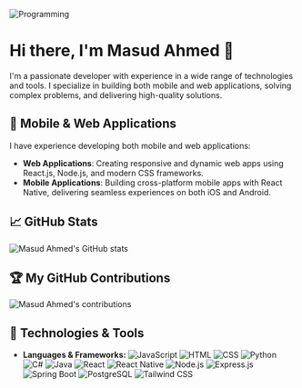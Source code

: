 ![Programming]([https://www.example.com/programming-picture.jpg](https://www.freepik.com/free-photo/programming-background-with-person-working-with-codes-computer_38669425.htm#fromView=search&page=1&position=6&uuid=1d58a050-971a-4b48-bf1f-10ec1288f26d))

# Hi there, I'm Masud Ahmed 👋

I'm a passionate developer with experience in a wide range of technologies and tools. I specialize in building both mobile and web applications, solving complex problems, and delivering high-quality solutions.

## 📱 Mobile & Web Applications

I have experience developing both mobile and web applications:
- **Web Applications**: Creating responsive and dynamic web apps using React.js, Node.js, and modern CSS frameworks.
- **Mobile Applications**: Building cross-platform mobile apps with React Native, delivering seamless experiences on both iOS and Android.

## 📈 GitHub Stats

![Masud Ahmed's GitHub stats](https://github-readme-stats.vercel.app/api?username=masuud-ahmed&show_icons=true&hide_title=true&count_private=true&include_all_commits=true)


## 🏆 My GitHub Contributions

![Masud Ahmed's contributions](https://github-readme-streak-stats.herokuapp.com/?user=masuud-ahmed)

## 🔧 Technologies & Tools
- **Languages & Frameworks:**
  ![JavaScript](https://img.shields.io/badge/JavaScript-FFFF00?style=flat&logo=javascript)
  ![HTML](https://img.shields.io/badge/HTML-E34F26?style=flat&logo=html5)
  ![CSS](https://img.shields.io/badge/CSS-1572B6?style=flat&logo=css3)
  ![Python](https://img.shields.io/badge/Python-3776AB?style=flat&logo=python)
  ![C#](https://img.shields.io/badge/C%23-239120?style=flat&logo=csharp)
  ![Java](https://img.shields.io/badge/Java-007396?style=flat&logo=java)
  ![React](https://img.shields.io/badge/React-61DAFB?style=flat&logo=react)
  ![React Native](https://img.shields.io/badge/React_Native-20232A?style=flat&logo=react)
  ![Node.js](https://img.shields.io/badge/Node.js-339933?style=flat&logo=node.js)
  ![Express.js](https://img.shields.io/badge/Express.js-000000?style=flat&logo=express)
  ![Spring Boot](https://img.shields.io/badge/Spring_Boot-6DB33F?style=flat&logo=spring)
  ![PostgreSQL](https://img.shields.io/badge/PostgreSQL-4169E1?style=flat&logo=postgresql)
  ![Tailwind CSS](https://img.shields.io/badge/Tailwind_CSS-38B2AC?style=flat&logo=tailwind-css)


<!--
**masuud-ahmed/masuud-ahmed** is a ✨ _special_ ✨ repository because its `README.md` (this file) appears on your GitHub profile.

Here are some ideas to get you started:

- 🔭 I’m currently working on ...
- 🌱 I’m currently learning ...
- 👯 I’m looking to collaborate on ...
- 🤔 I’m looking for help with ...
- 💬 Ask me about ...
- 📫 How to reach me: ...
- 😄 Pronouns: ...
- ⚡ Fun fact: ...
-->
